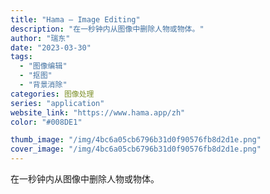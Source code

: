 ```yaml
---
title: "Hama – Image Editing"
description: "在一秒钟内从图像中删除人物或物体。"
author: "瑞东"
date: "2023-03-30"
tags:
  - "图像编辑"
  - "抠图"
  - "背景消除"
categories: 图像处理
series: "application"
website_link: "https://www.hama.app/zh"
color: "#008DE1"

thumb_image: "/img/4bc6a05cb6796b31d0f90576fb8d2d1e.png"
cover_image: "/img/4bc6a05cb6796b31d0f90576fb8d2d1e.png"
---
```


在一秒钟内从图像中删除人物或物体。